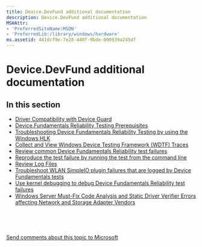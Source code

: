```yaml
---
title: Device.DevFund additional documentation
description: Device.DevFund additional documentation
MSHAttr:
- 'PreferredSiteName:MSDN'
- 'PreferredLib:/library/windows/hardware'
ms.assetid: 441dcf9e-7e28-440f-9bde-000939a245df
---
```


# Device.DevFund additional documentation


## <span id="in_this_section"></span>In this section


-   [Driver Compatibility with Device Guard](driver-compatibility-with-device-guard.md)
-   [Device.Fundamentals Reliability Testing Prerequisites](devicefundamentals-reliability-testing-prerequisites.md)
-   [Troubleshooting Device Fundamentals Reliability Testing by using the Windows HLK](troubleshooting-device-fundamentals-reliability-testing-by-using-the-windows-hck.md)
-   [Collect and View Windows Device Testing Framework (WDTF) Traces](collect-and-view-windows-device-testing-framework--wdtf--traces.md)
-   [Review common Device Fundamentals Reliability test failures](review-common-device-fundamentals-reliability-test-failures.md)
-   [Reproduce the test failure by running the test from the command line](reproduce-the-test-failure-by-running-the-test-from-the-command-line.md)
-   [Review Log Files](review-log-files-troubleshooting-device-fundamentals-reliability-tests.md)
-   [Troubleshoot WLAN SimpleIO plugin failures that are logged by Device Fundamentals tests](troubleshoot-wlan-simpleio-plugin-failures-that-are--logged-by-device-fundamentals-tests.md)
-   [Use kernel debugging to debug Device Fundamentals Reliability test failures](use-kernel-debugging-to-debug-device-fundamentals-reliability-test-failures.md)
-   [Windows Server Must-Fix Code Analysis and Static Driver Verifier Errors affecting Network and Storage Adapter Vendors](windows-server-must-fix-errors.md)

 

 

[Send comments about this topic to Microsoft](mailto:wsddocfb@microsoft.com?subject=Documentation%20feedback%20%5Bp_hlk_test\p_hlk_test%5D:%20Device.DevFund%20additional%20documentation%20%20RELEASE:%20%288/29/2017%29&body=%0A%0APRIVACY%20STATEMENT%0A%0AWe%20use%20your%20feedback%20to%20improve%20the%20documentation.%20We%20don't%20use%20your%20email%20address%20for%20any%20other%20purpose,%20and%20we'll%20remove%20your%20email%20address%20from%20our%20system%20after%20the%20issue%20that%20you're%20reporting%20is%20fixed.%20While%20we're%20working%20to%20fix%20this%20issue,%20we%20might%20send%20you%20an%20email%20message%20to%20ask%20for%20more%20info.%20Later,%20we%20might%20also%20send%20you%20an%20email%20message%20to%20let%20you%20know%20that%20we've%20addressed%20your%20feedback.%0A%0AFor%20more%20info%20about%20Microsoft's%20privacy%20policy,%20see%20http://privacy.microsoft.com/en-us/default.aspx. "Send comments about this topic to Microsoft")




